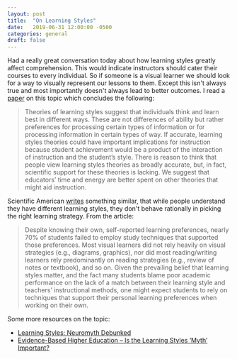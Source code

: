 ```yaml
---
layout: post
title:  "On Learning Styles"
date:   2019-06-31 12:00:00 -0500
categories: general
draft: false
---
```


Had a really great conversation today about how learning styles greatly affect comprehension. This would indicate instructors should cater their courses to every individual. So if someone is a visual learner we should look for a way to visually represent our lessons to them. Except this isn't always true and most importantly doesn't always lead to better outcomes. I read a [paper](https://career.ucsf.edu/sites/career.ucsf.edu/files/Article%20UCSF%20SEJC%20January%202017.pdf) on this topic which concludes the following:

> Theories of learning styles suggest that individuals think and learn best in different ways. These are not differences of ability but rather preferences for processing certain types of information or for processing information in certain types of way. If accurate, learning styles theories could have important implications for instruction because student achievement would be a product of the interaction of instruction and the student’s style. There is reason to think that people view learning styles theories as broadly accurate, but, in fact, scientific support for these theories is lacking. We suggest that educators’ time and energy are better spent on other theories that might aid instruction.

Scientific American [writes](https://www.scientificamerican.com/article/the-problem-with-learning-styles/) something similar, that while people understand they have different learning styles, they don't behave rationally in picking the right learning strategy. From the article:

> Despite knowing their own, self-reported learning preferences, nearly 70% of students failed to employ study techniques that supported those preferences. Most visual learners did not rely heavily on visual strategies (e.g., diagrams, graphics), nor did most reading/writing learners rely predominantly on reading strategies (e.g., review of notes or textbook), and so on. Given the prevailing belief that learning styles matter, and the fact many students blame poor academic performance on the lack of a match between their learning style and teachers’ instructional methods, one might expect students to rely on techniques that support their personal learning preferences when working on their own.

Some more resources on the topic:
* [Learning Styles: Neuromyth Debunked](https://buildingrti.utexas.org/resource-pages/learning-styles-neuromyth-debunked)
* [Evidence-Based Higher Education – Is the Learning Styles ‘Myth’ Important?](https://www.ncbi.nlm.nih.gov/pmc/articles/PMC5366351/)